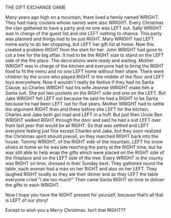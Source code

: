 ﻿THE GIFT EXCHANGE GAME 

Many years ago high on a mountain, there lived a family named WRIGHT. They had many cousins whose names were also WRIGHT. Every Christmas the clan gathered to have a party and no one was LEFT out. Sally WRIGHT was in charge of the guest list and she LEFT nothing to chance. This party was planned and things had to be just RIGHT. Mary WRIGHT had LEFT home early to do her shopping, but LEFT her gift list at home. Now this created a problem RIGHT from the start for her. John WRIGHT had gone to cut a tree for the big affair. It had to be the RIGHT size to stand on the LEFT side of the fire place. The decorations were ready and waiting. Mother WRIGHT was in charge of the kitchen and everyone had to bring the RIGHT food to fit the menu and no one LEFT home without their share. There were children by the score who played RIGHT in the middle of the floor and LEFT toys everywhere. Now it wouldn't really be festive if they had no Santa Clause, so Charles WRIGHT had his wife Jeannie WRIGHT make him a Santa suit. She put two pockets  on  the  RIGHT  side  and  one  on  the  LEFT.  But  Jake  WRIGHT  felt  LEFT  out because he said he had a RIGHT to be Santa because he had been LEFT out for five years. Mother WRIGHT had to settle the argument RIGHT then and there before she LEFT for the kitchen. Charles and Jake both got mad and LEFT in a huff. But just then Uncle Ben WRIGHT walked RIGHT through the door and said he had a suit LEFT over from last year that would be all RIGHT. So that was settled and LEFT everyone feeling just fine except Charles  and  Jake,  but  they  soon  realized  the  Christmas  spirit  should  prevail,  so  they marched  RIGHT  back  into  the  house.  Tommy  WRIGHT,  of  the  RIGHT  side  of  the mountain, LEFT his snow shoes at home so he was late reaching the party at the RIGHT time, but he was still able to help wrap the gifts which were placed on the RIGHT side of the fireplace and on the LEFT side of the tree. Every WRIGHT in the county was RIGHT on time, dressed in their Sunday best. They gathered round the table, each woman had a man on her RIGHT and also on her LEFT. They laughed RIGHT loudly as they ate their dinner and as they LEFT the table everyone cried "I ate too much!" Then came Santa RIGHT on time to deliver the gifts to each WRIGHT.  

Now I hope you have the RIGHT present for yourself, because that’s all that is LEFT of our story!  

Except to wish you a Merry Christmas. Isn’t that RIGHT?? 
